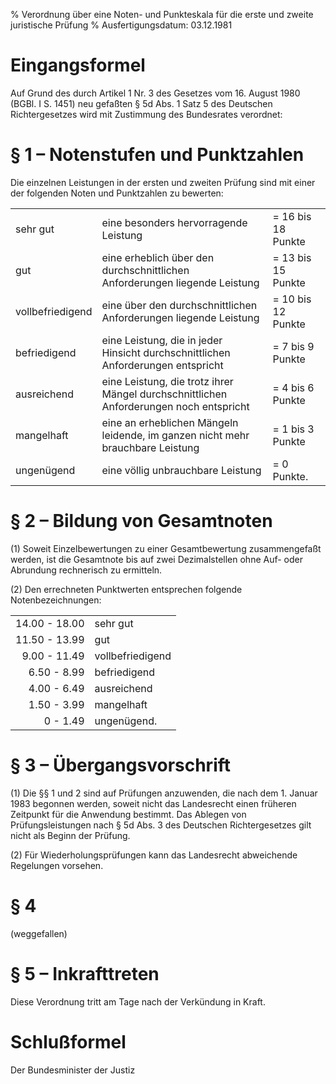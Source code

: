 % Verordnung über eine Noten- und Punkteskala für die erste und zweite juristische Prüfung
% Ausfertigungsdatum: 03.12.1981
 
# Eingangsformel

Auf Grund des durch Artikel 1 Nr. 3 des Gesetzes vom 16. August 1980 (BGBl. I S. 1451) neu gefaßten § 5d Abs. 1 Satz 5 des Deutschen Richtergesetzes wird mit Zustimmung des Bundesrates verordnet:

# § 1 – Notenstufen und Punktzahlen

Die einzelnen Leistungen in der ersten und zweiten Prüfung sind mit einer der folgenden Noten und Punktzahlen zu bewerten:  

|                  |                                                                                        |                    |
|:--------------------|:------------------------|:------------------------|
| sehr gut         | eine besonders hervorragende Leistung                                                  | = 16 bis 18 Punkte |
| gut              | eine erheblich über den durchschnittlichen Anforderungen liegende Leistung             | = 13 bis 15 Punkte |
| vollbefriedigend | eine über den durchschnittlichen Anforderungen liegende Leistung                       | = 10 bis 12 Punkte |
| befriedigend     | eine Leistung, die in jeder Hinsicht durchschnittlichen Anforderungen entspricht       | = 7 bis 9 Punkte   |
| ausreichend      | eine Leistung, die trotz ihrer Mängel durchschnittlichen Anforderungen noch entspricht | = 4 bis 6 Punkte   |
| mangelhaft       | eine an erheblichen Mängeln leidende, im ganzen nicht mehr brauchbare Leistung         | = 1 bis 3 Punkte   |
| ungenügend       | eine völlig unbrauchbare Leistung                                                      | = 0 Punkte.        |

# § 2 – Bildung von Gesamtnoten

(1) Soweit Einzelbewertungen zu einer Gesamtbewertung zusammengefaßt werden, ist die Gesamtnote bis auf zwei Dezimalstellen ohne Auf- oder Abrundung rechnerisch zu ermitteln.

(2) Den errechneten Punktwerten entsprechen folgende Notenbezeichnungen:  

|               |                  |
|--------------:|:-----------------|
| 14.00 - 18.00 | sehr gut         |
| 11.50 - 13.99 | gut              |
|  9.00 - 11.49 | vollbefriedigend |
|   6.50 - 8.99 | befriedigend     |
|   4.00 - 6.49 | ausreichend      |
|   1.50 - 3.99 | mangelhaft       |
|      0 - 1.49 | ungenügend.      |

# § 3 – Übergangsvorschrift

(1) Die §§ 1 und 2 sind auf Prüfungen anzuwenden, die nach dem 1. Januar 1983 begonnen werden, soweit nicht das Landesrecht einen früheren Zeitpunkt für die Anwendung bestimmt. Das Ablegen von Prüfungsleistungen nach § 5d Abs. 3 des Deutschen Richtergesetzes gilt nicht als Beginn der Prüfung.

(2) Für Wiederholungsprüfungen kann das Landesrecht abweichende Regelungen vorsehen.

# § 4

(weggefallen)

# § 5 – Inkrafttreten

Diese Verordnung tritt am Tage nach der Verkündung in Kraft.

# Schlußformel

Der Bundesminister der Justiz
